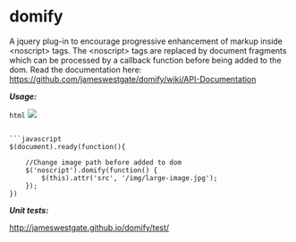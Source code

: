 domify
======

A jquery plug-in to encourage progressive enhancement of markup inside &lt;noscript&gt; tags. 
The &lt;noscript&gt; tags are replaced by document fragments which can be  processed by a callback function before being added to the dom. Read the documentation here: https://github.com/jameswestgate/domify/wiki/API-Documentation 

***Usage:***

```html```
<noscript>
	<img src="/img/small-image.jpg"/>
</noscript>
```

```javascript
$(document).ready(function(){
	
	//Change image path before added to dom
	$('noscript').domify(function() {
		$(this).attr('src', '/img/large-image.jpg');
	});
})
```

***Unit tests:***

http://jameswestgate.github.io/domify/test/

